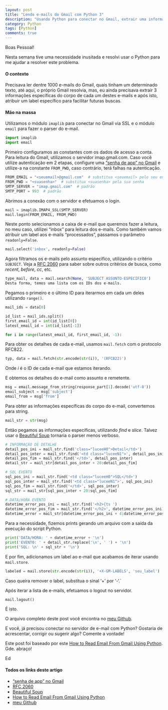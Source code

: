```yaml
---
layout: post
title: "Lendo e-mails do Gmail com Python 3"
description: "Usando Python para conectar no Gmail, extrair uma informação específica do corpo e adicionar um label"
category: Python
tags: [Python]
comments: true
---
```

Boas Pessoal!


Nesta semana tive uma necessidade inusitada e resolvi usar o Python para
me ajudar a resolver este problema.

#### O contexto
Precisava ler dentre 1000 e-mails do Gmail, quais tinham um determinado
texto, até aqui, o próprio Gmail resolvia, mas, eu ainda precisava extrair
3 informações específicas do corpo de cada um destes e-mails e após isto, atribuir um label específico para facilitar futuras buscas.

#### Mão na massa
Utilizamos o módulo `imaplib` para conectar no Gmail via SSL e o módulo `email` para fazer o parser do e-mail.
```python
import imaplib
import email
```

Primeiro configuramos as constantes com os dados de acesso a conta. Para leitura do Gmail, utilizamos o servidor  imap.gmail.com.
Caso você utilize autenticação em 2 etapas, configure uma [“senha de app” no Gmail][] e utilize-a na constante `FROM_PWD`, caso contrário, terá falhas na autenticação.
```python
FROM_EMAIL = "<seuemail>@gmail.com"  # substitua <seuemail> pelo seu email.
FROM_PWD = "<suasenha>"  # substitua <suasenha> pela sua senha
SMTP_SERVER = "imap.gmail.com"  # padrão
SMTP_PORT = 993  # padrão
```


Abrimos a conexão com o servidor e efetuamos o login.
```python
mail = imaplib.IMAP4_SSL(SMTP_SERVER)
mail.login(FROM_EMAIL, FROM_PWD)
```


Neste ponto selecionamos a caixa de e-mail que queremos fazer a leitura, no meu caso, utilizei “inbox” para leitura dos e-mails.
Como também vamos atribuir um label aos e-mails “processados”, passamos o parâmetro `readonly=False`.
```python
mail.select('inbox', readonly=False)
```


Agora filtramos os e-mails pelo assunto específico, utilizando o critério `SUBJECT`. Veja a [RFC 2060][] para saber sobre outros critérios de busca, como *recent*, *before*, *cc*, etc.
```python
type_mail, data = mail.search(None, 'SUBJECT ASSUNTO-ESPECÍFICO')
Desta forma, temos uma lista com os IDs dos e-mails.
```


Pegamos o primeiro e o último ID para iterarmos em cada um deles utilizando `range()`.
```python
mail_ids = data[0]

id_list = mail_ids.split()
first_email_id = int(id_list[0])
latest_email_id = int(id_list[-1])

for i in range(latest_email_id, first_email_id, -1):
```


Para obter os detalhes de cada e-mail, usamos `mail.fetch` com o protocolo RFC822.
```python
typ, data = mail.fetch(str.encode(str(i)), '(RFC822)')
```
Onde *i* é o ID de cada e-mail que estamos iterando.


E obtemos os detalhes do e-mail como assunto e remetente.
```python
msg = email.message_from_string(response_part[1].decode('utf-8'))
email_subject = msg['subject']
email_from = msg['from']
```

Para obter as informações específicas do corpo do e-mail, convertemos para string.
```python
mail_str = str(msg)
```

Então pegamos as informações específicas, utilizando *find* e *slice*. Talvez usar o [Beautiful Soup][] tornaria o parser menos verboso.
```python
# INFORMAÇÃO DE DETALHE
detail_pos_ini = mail_str.find('class="luceeH0">Detail</td>')
detail_pos_inter = mail_str.find('<td class="luceeN1">', detail_pos_ini)
detail_pos_fim = mail_str.find('</td>', detail_pos_inter)
detail_str = mail_str[detail_pos_inter + 20:detail_pos_fim]

# SQL EVENTO
sql_pos_ini = mail_str.find('<td class="luceeH0">SQL</td>')
sql_pos_inter = mail_str.find('<td class="luceeN1">', sql_pos_ini)
sql_pos_fim = mail_str.find('</td>', sql_pos_inter)
sql_str = mail_str[sql_pos_inter + 20:sql_pos_fim]

# DATA/HORA EVENTO
datetime_error_pos_ini = mail_str.find('<h2>{ts ')
datetime_error_pos_fim = mail_str.find('</h2>', datetime_error_pos_ini)
datetime_error = mail_str[datetime_error_pos_ini + 4:datetime_error_pos_fim]
```

Para a necessidade, fizemos prints gerando um arquivo com a saída da execução do script Python.
```python
print('DATA/HORA: ' + datetime_error + '\n')
print('EVENTO: ' + detail_str.replace('\n', ' ') + '\n')
print('SQL: \n' + sql_str + '\n')
```

E por fim, adicionamos um label ao e-mail que acabamos de iterar usando `mail.store`.
```python
labeled = mail.store(str.encode(str(i)), '+X-GM-LABELS', 'seu_label')
```
Caso queira remover o label, substitua o sinal ‘+’ por ‘-‘.`

Após iterar a lista de e-mails, efetuamos o logout no servidor.
```python
mail.logout()
```

É isto.

O arquivo completo deste post você encontra no [meu Github][].

E você, já precisou conectar no servidor de e-mail com Python? Gostaria de acrescentar, corrigir ou sugerir algo?
Comente a vontade!

Este post foi baseado por este [How to Read Email From Gmail Using Python][].
Gde. abraço!

Ed


#### Todos os links deste artigo


* [“senha de app” no Gmail][]
* [RFC 2060][]
* [Beautiful Soup][]
* [How to Read Email From Gmail Using Python]
* [meu Github][]


[“senha de app” no Gmail]: https://support.google.com/accounts/answer/185833?hl=pt-BR
[RFC 2060]: https://tools.ietf.org/html/rfc2060.html#section-6.4.4
[Beautiful Soup]: https://www.crummy.com/software/BeautifulSoup/bs4/doc/
[How to Read Email From Gmail Using Python]: https://codehandbook.org/how-to-read-email-from-gmail-using-python/
[meu Github]: https://github.com/edmilton/python-examples/blob/master/mail_reader/reader.py